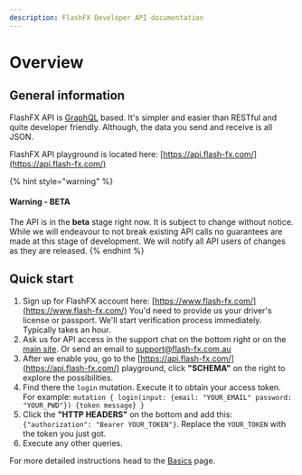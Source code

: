 ```yaml
---
description: FlashFX Developer API documentation
---
```


# Overview

## General information

FlashFX API is [GraphQL](http://graphql.github.io/learn/queries/) based. It's simpler and easier than RESTful and quite developer friendly. Although, the data you send and receive is all JSON.

FlashFX API playground is located here: [https://api.flash-fx.com/](https://api.flash-fx.com/)

{% hint style="warning" %}
#### Warning - BETA

The API is in the **beta** stage right now. It is subject to change without notice. While we will endeavour to not break existing API calls no guarantees are made at this stage of development.  We will notify all API users of changes as they are released.
{% endhint %}

## Quick start

1. Sign up for FlashFX account here: [https://www.flash-fx.com/](https://www.flash-fx.com/) You'd need to provide us your driver's license or passport. We'll start verification process immediately. Typically takes an hour.
2. Ask us for API access in the support chat on the bottom right or on the [main site](https://www.flash-fx.com/). Or send an email to support@flash-fx.com.au
3. After we enable you, go to the [https://api.flash-fx.com/](https://api.flash-fx.com/) playground, click **"SCHEMA"** on the right to explore the possibilities.
4. Find there the `login` mutation. Execute it to obtain your access token. For example: `mutation { login(input: {email: "YOUR_EMAIL" password: "YOUR_PWD"}) {token message} }`
5. Click the **"HTTP HEADERS"** on the bottom and add this: `{"authorization": "Bearer YOUR_TOKEN"}`. Replace the `YOUR_TOKEN` with the token you just got.
6. Execute any other queries.

For more detailed instructions head to the [Basics](basics/) page.

